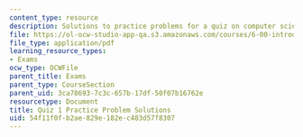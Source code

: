 ```yaml
---
content_type: resource
description: Solutions to practice problems for a quiz on computer science and programming.
file: https://ol-ocw-studio-app-qa.s3.amazonaws.com/courses/6-00-introduction-to-computer-science-and-programming-fall-2008/54f11f0fb2ae829e182ec483d57f8307_quiz1_solution.pdf
file_type: application/pdf
learning_resource_types:
- Exams
ocw_type: OCWFile
parent_title: Exams
parent_type: CourseSection
parent_uid: 3ca78693-7c3c-657b-17df-50f07b16762e
resourcetype: Document
title: Quiz 1 Practice Problem Solutions
uid: 54f11f0f-b2ae-829e-182e-c483d57f8307
---
```

